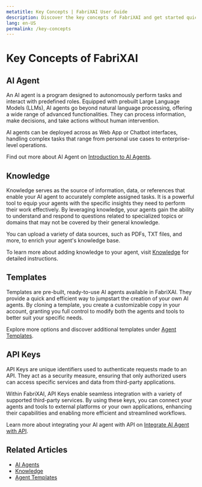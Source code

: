 ```yaml
---
metatitle: Key Concepts | FabriXAI User Guide
description: Discover the key concepts of FabriXAI and get started quickly.
lang: en-US
permalink: /key-concepts
---
```


# Key Concepts of FabriXAI

## AI Agent

An AI agent is a program designed to autonomously perform tasks and interact with predefined roles. Equipped with prebuilt Large Language Models (LLMs), AI agents go beyond natural language processing, offering a wide range of advanced functionalities. They can process information, make decisions, and take actions without human intervention.

AI agents can be deployed across as Web App or Chatbot interfaces, handling complex tasks that range from personal use cases to enterprise-level operations.

Find out more about AI Agent on [Introduction to AI Agents](/en-us/ai-agents/).


## Knowledge

Knowledge serves as the source of information, data, or references that enable your AI agent to accurately complete assigned tasks. It is a powerful tool to equip your agents with the specific insights they need to perform their work effectively. By leveraging knowledge, your agents gain the ability to understand and respond to questions related to specialized topics or domains that may not be covered by their general knowledge.

You can upload a variety of data sources, such as PDFs, TXT files, and more, to enrich your agent's knowledge base.

To learn more about adding knowledge to your agent, visit [Knowledge](/en-us/knowledge/) for detailed instructions.

<!-- ## Power-Ups

Power-Ups are tools that empower your AI agents to seamlessly execute a wide range of functions directly within your local environment, without the need for third-party dependencies. Here are some of the examples of Power-Ups: Calculator, File reader (e.g. txt, md, pdf, doc(x), ppt(x), xls(x), csv, tsv, xml, json), Code executor, Web scrapper, etc. -->


## Templates

Templates are pre-built, ready-to-use AI agents available in FabriXAI. They provide a quick and efficient way to jumpstart the creation of your own AI agents. By cloning a template, you create a customizable copy in your account, granting you full control to modify both the agents and tools to better suit your specific needs.

Explore more options and discover additional templates under [Agent Templates](/en-us/agent-templates/).


## API Keys

API Keys are unique identifiers used to authenticate requests made to an API. They act as a security measure, ensuring that only authorized users can access specific services and data from third-party applications.

Within FabriXAI, API Keys enable seamless integration with a variety of supported third-party services. By using these keys, you can connect your agents and tools to external platforms or your own applications, enhancing their capabilities and enabling more efficient and streamlined workflows.

Learn more about integrating your AI agent with API on [Integrate AI Agent with API](/en-us/integrations-api).


## Related Articles
- [AI Agents](/en-us/ai-agents/)
- [Knowledge](/en-us/knowledge/)
- [Agent Templates](/en-us/agent-templates/)

